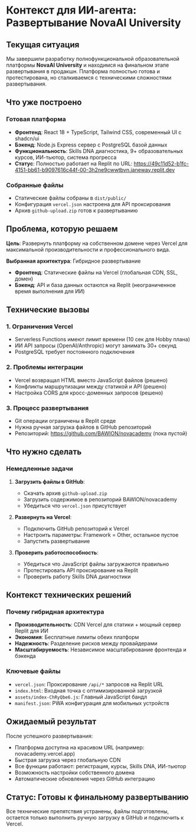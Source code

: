 # Контекст для ИИ-агента: Развертывание NovaAI University

## Текущая ситуация

Мы завершили разработку полнофункциональной образовательной платформы **NovaAI University** и находимся на финальном этапе развертывания в продакшн. Платформа полностью готова и протестирована, но сталкиваемся с техническими сложностями развертывания.

## Что уже построено

### Готовая платформа
- **Фронтенд**: React 18 + TypeScript, Tailwind CSS, современный UI с shadcn/ui
- **Бэкенд**: Node.js Express сервер с PostgreSQL базой данных
- **Функциональность**: Skills DNA диагностика, 9+ образовательных курсов, ИИ-тьютор, система прогресса
- **Статус**: Полностью работает на Replit по URL: https://49c11d52-b1fc-4151-bb61-b9097616c44f-00-3h2ne9cwwtbvn.janeway.replit.dev

### Собранные файлы
- Статические файлы собраны в `dist/public/`
- Конфигурация `vercel.json` настроена для API проксирования
- Архив `github-upload.zip` готов к развертыванию

## Проблема, которую решаем

**Цель**: Развернуть платформу на собственном домене через Vercel для максимальной производительности и профессионального вида.

**Выбранная архитектура**: Гибридное развертывание
- **Фронтенд**: Статические файлы на Vercel (глобальная CDN, SSL, домен)
- **Бэкенд**: API и база данных остаются на Replit (неограниченное время выполнения для ИИ)

## Технические вызовы

### 1. Ограничения Vercel
- Serverless Functions имеют лимит времени (10 сек для Hobby плана)
- ИИ API запросы (OpenAI/Anthropic) могут занимать 30+ секунд
- PostgreSQL требует постоянного подключения

### 2. Проблемы интеграции
- Vercel возвращал HTML вместо JavaScript файлов (решено)
- Конфликты маршрутизации между статикой и API (решено)
- Настройка CORS для кросс-доменных запросов (решено)

### 3. Процесс развертывания
- Git операции ограничены в Replit среде
- Нужна ручная загрузка файлов в GitHub репозиторий
- Репозиторий: https://github.com/BAWION/novacademy (пока пустой)

## Что нужно сделать

### Немедленные задачи
1. **Загрузить файлы в GitHub**:
   - Скачать архив `github-upload.zip`
   - Загрузить содержимое в репозиторий BAWION/novacademy
   - Убедиться что `vercel.json` присутствует

2. **Развернуть на Vercel**:
   - Подключить GitHub репозиторий к Vercel
   - Настроить параметры: Framework = Other, остальное пустое
   - Запустить развертывание

3. **Проверить работоспособность**:
   - Убедиться что JavaScript файлы загружаются правильно
   - Протестировать API проксирование на Replit
   - Проверить работу Skills DNA диагностики

## Контекст технических решений

### Почему гибридная архитектура
- **Производительность**: CDN Vercel для статики + мощный сервер Replit для ИИ
- **Экономия**: Бесплатные лимиты обеих платформ
- **Надежность**: Разделение рисков между провайдерами
- **Масштабируемость**: Независимое масштабирование фронтенда и бэкенда

### Ключевые файлы
- `vercel.json`: Проксирование `/api/*` запросов на Replit URL
- `index.html`: Входная точка с оптимизированной загрузкой
- `assets/index-ChRyQbe6.js`: Главный JavaScript бандл
- `manifest.json`: PWA конфигурация для мобильных устройств

## Ожидаемый результат

После успешного развертывания:
- Платформа доступна на красивом URL (например: novacademy.vercel.app)
- Быстрая загрузка через глобальную CDN
- Все функции работают: регистрация, курсы, Skills DNA, ИИ-тьютор
- Возможность настройки собственного домена
- Автоматические обновления через GitHub интеграцию

## Статус: Готовы к финальному развертыванию

Все технические препятствия устранены, файлы подготовлены, остается только выполнить ручную загрузку в GitHub и подключить к Vercel.
